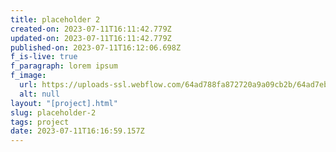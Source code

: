 ```yaml
---
title: placeholder 2
created-on: 2023-07-11T16:11:42.779Z
updated-on: 2023-07-11T16:11:42.779Z
published-on: 2023-07-11T16:12:06.698Z
f_is-live: true
f_paragraph: lorem ipsum
f_image:
  url: https://uploads-ssl.webflow.com/64ad788fa872720a9a09cb2b/64ad7ebd92730c2a06d440fa_placeholder.png
  alt: null
layout: "[project].html"
slug: placeholder-2
tags: project
date: 2023-07-11T16:16:59.157Z
---
```

